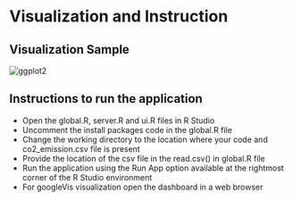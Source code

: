 # Visualization and Instruction
## Visualization Sample 

![ggplot2](http://d.pr/i/O5pA)
## Instructions to run the application

- Open the global.R, server.R and ui.R files in R Studio
- Uncomment the install packages code in the global.R file
- Change the working directory to the location where your code and co2_emission.csv file is present
- Provide the location of the csv file in the read.csv() in global.R file
- Run the application using the Run App option available at the rightmost corner of the R Studio environment
- For googleVis visualization open the dashboard in a web browser

